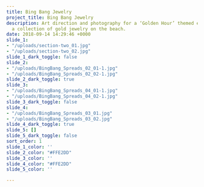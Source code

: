 ```yaml
---
title: Bing Bang Jewelry
project_title: Bing Bang Jewelry
description: Art direction and photography for a ‘Golden Hour’ themed editorial featuring
  a collection of gold jewelry on the beach.
date: 2018-09-14 14:29:46 +0000
slide_1:
- "/uploads/section-two_01.jpg"
- "/uploads/section-two_02.jpg"
slide_1_dark_toggle: false
slide_2:
- "/uploads/BingBang_Spreads_02_01-1.jpg"
- "/uploads/BingBang_Spreads_02_02-1.jpg"
slide_2_dark_toggle: true
slide_3:
- "/uploads/BingBang_Spreads_04_01-1.jpg"
- "/uploads/BingBang_Spreads_04_02-1.jpg"
slide_3_dark_toggle: false
slide_4:
- "/uploads/BingBang_Spreads_03_01.jpg"
- "/uploads/BingBang_Spreads_03_02.jpg"
slide_4_dark_toggle: true
slide_5: []
slide_5_dark_toggle: false
sort_order: 1
slide_1_color: ''
slide_2_color: "#FFE2DD"
slide_3_color: ''
slide_4_color: "#FFE2DD"
slide_5_color: ''

---
```

